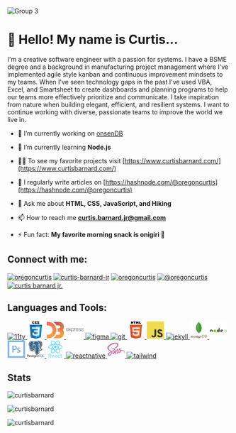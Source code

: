 ![Group 3](https://user-images.githubusercontent.com/100104319/167516139-4e9fde3a-ca05-42c8-9a8c-9d97e751cd97.png)

# 👋 Hello! My name is Curtis...

I'm a creative software engineer with a passion for systems. I have a BSME degree and a background in manufacturing project management where I've implemented agile style kanban and continuous improvement mindsets to my teams. When I've seen technology gaps in the past I've used VBA, Excel, and Smartsheet to create dashboards and planning programs to help our teams more effectively prioritize and communicate. I take inspiration from nature when building elegant, efficient, and resilient systems. I want to continue working with diverse, passionate teams to improve the world we live in.

<!---
curtisbarnard/curtisbarnard is a ✨ special ✨ repository because its `README.md` (this file) appears on your GitHub profile.
You can click the Preview link to take a look at your changes.
--->

- 🔭 I’m currently working on [onsenDB](https://github.com/curtisbarnard/onsenDB)

- 🌱 I’m currently learning **Node.js**

- 👨‍💻 To see my favorite projects visit [https://www.curtisbarnard.com/](https://www.curtisbarnard.com/)

- 📝 I regularly write articles on [https://hashnode.com/@oregoncurtis](https://hashnode.com/@oregoncurtis)

- 💬 Ask me about **HTML, CSS, JavaScript, and Hiking**

- 📫 How to reach me **curtis.barnard.jr@gmail.com**

- ⚡ Fun fact: **My favorite morning snack is onigiri 🍙**

## Connect with me:
<p align="left">
<a href="https://twitter.com/oregoncurtis" target="blank"><img align="center" src="https://raw.githubusercontent.com/rahuldkjain/github-profile-readme-generator/master/src/images/icons/Social/twitter.svg" alt="oregoncurtis" height="30" width="40" /></a>
<a href="https://linkedin.com/in/curtis-barnard-jr" target="blank"><img align="center" src="https://raw.githubusercontent.com/rahuldkjain/github-profile-readme-generator/master/src/images/icons/Social/linked-in-alt.svg" alt="curtis-barnard-jr" height="30" width="40" /></a>
<a href="https://instagram.com/oregoncurtis" target="blank"><img align="center" src="https://raw.githubusercontent.com/rahuldkjain/github-profile-readme-generator/master/src/images/icons/Social/instagram.svg" alt="oregoncurtis" height="30" width="40" /></a>
<a href="https://hashnode.com/@oregoncurtis" target="blank"><img align="center" src="https://raw.githubusercontent.com/rahuldkjain/github-profile-readme-generator/master/src/images/icons/Social/hashnode.svg" alt="@oregoncurtis" height="30" width="40" /></a>
<a href="https://www.youtube.com/channel/UC2QchDGHN3kgrKYNgDKK7lw" target="blank"><img align="center" src="https://raw.githubusercontent.com/rahuldkjain/github-profile-readme-generator/master/src/images/icons/Social/youtube.svg" alt="curtis barnard jr." height="30" width="40" /></a>
</p>

## Languages and Tools:
<p align="left"> <a href="https://www.11ty.dev/" target="_blank" rel="noreferrer"> <img src="https://gist.githubusercontent.com/vivek32ta/c7f7bf583c1fb1c58d89301ea40f37fd/raw/f4c85cce5790758286b8f155ef9a177710b995df/11ty.svg" alt="11ty" width="40" height="40"/> </a> <a href="https://www.w3schools.com/css/" target="_blank" rel="noreferrer"> <img src="https://raw.githubusercontent.com/devicons/devicon/master/icons/css3/css3-original-wordmark.svg" alt="css3" width="40" height="40"/> </a> <a href="https://d3js.org/" target="_blank" rel="noreferrer"> <img src="https://raw.githubusercontent.com/devicons/devicon/master/icons/d3js/d3js-original.svg" alt="d3js" width="40" height="40"/> </a> <a href="https://expressjs.com" target="_blank" rel="noreferrer"> <img src="https://raw.githubusercontent.com/devicons/devicon/master/icons/express/express-original-wordmark.svg" alt="express" width="40" height="40"/> </a> <a href="https://www.figma.com/" target="_blank" rel="noreferrer"> <img src="https://www.vectorlogo.zone/logos/figma/figma-icon.svg" alt="figma" width="40" height="40"/> </a> <a href="https://git-scm.com/" target="_blank" rel="noreferrer"> <img src="https://www.vectorlogo.zone/logos/git-scm/git-scm-icon.svg" alt="git" width="40" height="40"/> </a> <a href="https://www.w3.org/html/" target="_blank" rel="noreferrer"> <img src="https://raw.githubusercontent.com/devicons/devicon/master/icons/html5/html5-original-wordmark.svg" alt="html5" width="40" height="40"/> </a> <a href="https://developer.mozilla.org/en-US/docs/Web/JavaScript" target="_blank" rel="noreferrer"> <img src="https://raw.githubusercontent.com/devicons/devicon/master/icons/javascript/javascript-original.svg" alt="javascript" width="40" height="40"/> </a> <a href="https://jekyllrb.com/" target="_blank" rel="noreferrer"> <img src="https://www.vectorlogo.zone/logos/jekyllrb/jekyllrb-icon.svg" alt="jekyll" width="40" height="40"/> </a> <a href="https://www.mongodb.com/" target="_blank" rel="noreferrer"> <img src="https://raw.githubusercontent.com/devicons/devicon/master/icons/mongodb/mongodb-original-wordmark.svg" alt="mongodb" width="40" height="40"/> </a> <a href="https://nodejs.org" target="_blank" rel="noreferrer"> <img src="https://raw.githubusercontent.com/devicons/devicon/master/icons/nodejs/nodejs-original-wordmark.svg" alt="nodejs" width="40" height="40"/> </a> <a href="https://www.photoshop.com/en" target="_blank" rel="noreferrer"> <img src="https://raw.githubusercontent.com/devicons/devicon/master/icons/photoshop/photoshop-line.svg" alt="photoshop" width="40" height="40"/> </a> <a href="https://www.postgresql.org" target="_blank" rel="noreferrer"> <img src="https://raw.githubusercontent.com/devicons/devicon/master/icons/postgresql/postgresql-original-wordmark.svg" alt="postgresql" width="40" height="40"/> </a> <a href="https://reactjs.org/" target="_blank" rel="noreferrer"> <img src="https://raw.githubusercontent.com/devicons/devicon/master/icons/react/react-original-wordmark.svg" alt="react" width="40" height="40"/> </a> <a href="https://reactnative.dev/" target="_blank" rel="noreferrer"> <img src="https://reactnative.dev/img/header_logo.svg" alt="reactnative" width="40" height="40"/> </a> <a href="https://sass-lang.com" target="_blank" rel="noreferrer"> <img src="https://raw.githubusercontent.com/devicons/devicon/master/icons/sass/sass-original.svg" alt="sass" width="40" height="40"/> </a> <a href="https://tailwindcss.com/" target="_blank" rel="noreferrer"> <img src="https://www.vectorlogo.zone/logos/tailwindcss/tailwindcss-icon.svg" alt="tailwind" width="40" height="40"/> </a> </p>

## Stats
<img src="https://github-readme-stats.vercel.app/api/top-langs?username=curtisbarnard&show_icons=true&locale=en&layout=compact" alt="curtisbarnard" /></br>

<img src="https://github-readme-stats.vercel.app/api?username=curtisbarnard&show_icons=true&locale=en" alt="curtisbarnard" /></br>

<img src="https://github-readme-streak-stats.herokuapp.com/?user=curtisbarnard&" alt="curtisbarnard" /></br>

